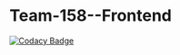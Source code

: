# Team-158--Frontend

[![Codacy Badge](https://api.codacy.com/project/badge/Grade/84c94fff1dab4943a32e05fcf4ae15f0)](https://app.codacy.com/gh/BuildForSDGCohort2/Team-158--Frontend?utm_source=github.com&utm_medium=referral&utm_content=BuildForSDGCohort2/Team-158--Frontend&utm_campaign=Badge_Grade_Settings)